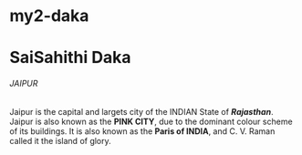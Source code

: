 # my2-daka


# SaiSahithi Daka

###### JAIPUR

Jaipur is the capital and largets city of the INDIAN State of ***Rajasthan***. Jaipur is also known as the **PINK CITY**, due to the dominant colour scheme of its buildings. It is also known as the **Paris of INDIA**, and C. V. Raman called it the island of glory. 